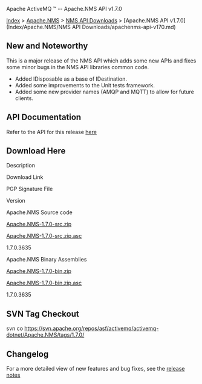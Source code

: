 Apache ActiveMQ ™ -- Apache.NMS API v1.7.0 

[Index](index.html) > [Apache.NMS](Index/apacheIndex/Overview/nms.md) > [NMS API Downloads](Index/Apache.NMSIndex/Apache.NMS/Index/Apache.NMS/nms-api-downloads.md) > [Apache.NMS API v1.7.0](Index/Apache.NMS/NMS API Downloads/apachenms-api-v170.md)

New and Noteworthy
------------------

This is a major release of the NMS API which adds some new APIs and fixes some minor bugs in the NMS API libraries common code.

*   Added IDisposable as a base of IDestination.
*   Added some improvements to the Unit tests framework.
*   Added some new provider names (AMQP and MQTT) to allow for future clients.

API Documentation
-----------------

Refer to the API for this release [here](nms-Index/Site/NavigationIndex/Site/Navigation/Index/Site/Navigation/api.md)

Download Here
-------------

Description

Download Link

PGP Signature File

Version

Apache.NMS Source code

[Apache.NMS-1.7.0-src.zip](https://archive.apache.org/dist/activemq/apache-nms/1.7.0/Apache.NMS-1.7.0-src.zip)

[Apache.NMS-1.7.0-src.zip.asc](https://archive.apache.org/dist/activemq/apache-nms/1.7.0/Apache.NMS-1.7.0-src.zip.asc)

1.7.0.3635

Apache.NMS Binary Assemblies

[Apache.NMS-1.7.0-bin.zip](https://archive.apache.org/dist/activemq/apache-nms/1.7.0/Apache.NMS-1.7.0-bin.zip)

[Apache.NMS-1.7.0-bin.zip.asc](https://archive.apache.org/dist/activemq/apache-nms/1.7.0/Apache.NMS-1.7.0-bin.zip.asc)

1.7.0.3635

SVN Tag Checkout
----------------

svn co https://svn.apache.org/repos/asf/activemq/activemq-dotnet/Apache.NMS/tags/1.7.0/

Changelog
---------

For a more detailed view of new features and bug fixes, see the [release notes](https://issues.apache.org/jira/secure/ReleaseNote.jspa?projectId=12311201&styleName=Html&version=12325350)


